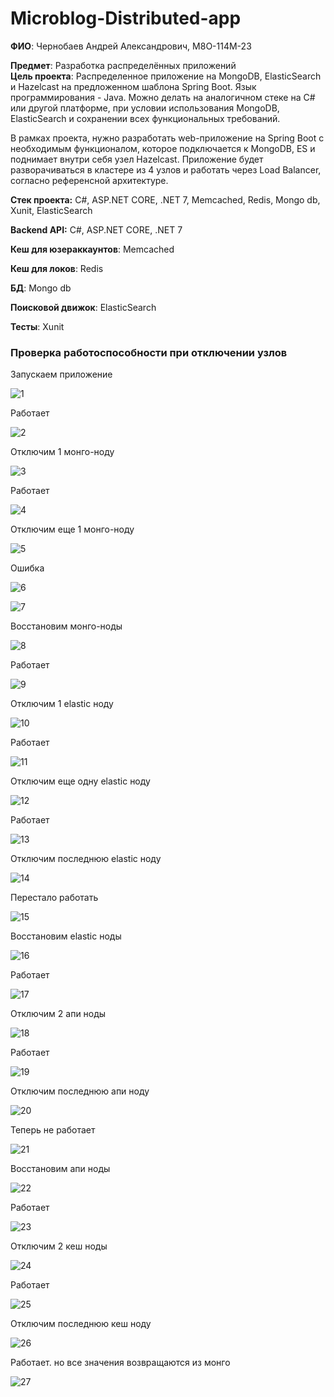 # Microblog-Distributed-app

**ФИО**: Чернобаев Андрей Александрович, М8О-114М-23<br>

**Предмет**: Разработка распределённых приложений<br>
**Цель проекта**: Распределенное приложение на MongoDB, ElasticSearch и Hazelcast на предложенном шаблона Spring Boot. Язык программирования - Java. Можно делать на аналогичном стеке на C# или другой платформе, при условии использования MongoDB, ElasticSearch и сохранении всех функциональных требований.<br>

В рамках проекта, нужно разработать web-приложение на Spring Boot с необходимым функционалом, которое подключается к MongoDB, ES и поднимает внутри себя узел Hazelcast. Приложение будет разворачиваться в кластере из 4 узлов и работать через Load Balancer, согласно референсной архитектуре.<br>

**Стек проекта:** C#, ASP.NET CORE, .NET 7, Memcached, Redis, Mongo db, Xunit, ElasticSearch<br>

**Backend API:**  C#, ASP.NET CORE, .NET 7<br>

**Кеш для юзераккаунтов**: Memcached<br>

**Кеш для локов**: Redis<br>

**БД**: Mongo db<br>

**Поисковой движок**: ElasticSearch<br>

**Тесты**: Xunit<br>

### Проверка работоспособности при отключении узлов

Запускаем приложение

![1](/home/rugewit/Programming/Microblog-Distributed-app/MicroBlog/Images/1.png)

Работает

![2](/home/rugewit/Programming/Microblog-Distributed-app/MicroBlog/Images/2.png)

Отключим 1 монго-ноду

![3](/home/rugewit/Programming/Microblog-Distributed-app/MicroBlog/Images/3.png)

Работает

![4](/home/rugewit/Programming/Microblog-Distributed-app/MicroBlog/Images/4.png)

Отключим еще 1 монго-ноду

![5](/home/rugewit/Programming/Microblog-Distributed-app/MicroBlog/Images/5.png)

Ошибка

![6](/home/rugewit/Programming/Microblog-Distributed-app/MicroBlog/Images/6.png)

![7](/home/rugewit/Programming/Microblog-Distributed-app/MicroBlog/Images/7.png)

Восстановим монго-ноды

![8](/home/rugewit/Programming/Microblog-Distributed-app/MicroBlog/Images/8.png)

Работает

![9](/home/rugewit/Programming/Microblog-Distributed-app/MicroBlog/Images/9.png)

Отключим 1 elastic ноду

![10](/home/rugewit/Programming/Microblog-Distributed-app/MicroBlog/Images/10.png)

Работает

![11](/home/rugewit/Programming/Microblog-Distributed-app/MicroBlog/Images/11.png)

Отключим еще одну elastic ноду

![12](/home/rugewit/Programming/Microblog-Distributed-app/MicroBlog/Images/12.png)

Работает

![13](/home/rugewit/Programming/Microblog-Distributed-app/MicroBlog/Images/13.png)

Отключим последнюю elastic ноду

![14](/home/rugewit/Programming/Microblog-Distributed-app/MicroBlog/Images/14.png)

Перестало работать

![15](/home/rugewit/Programming/Microblog-Distributed-app/MicroBlog/Images/15.png)

Восстановим elastic ноды

![16](/home/rugewit/Programming/Microblog-Distributed-app/MicroBlog/Images/16.png)

Работает

![17](/home/rugewit/Programming/Microblog-Distributed-app/MicroBlog/Images/17.png)

Отключим 2 апи ноды

![18](/home/rugewit/Programming/Microblog-Distributed-app/MicroBlog/Images/18.png)

Работает

![19](/home/rugewit/Programming/Microblog-Distributed-app/MicroBlog/Images/19.png)

Отключим последнюю апи ноду

![20](/home/rugewit/Programming/Microblog-Distributed-app/MicroBlog/Images/20.png)

Теперь не работает

![21](/home/rugewit/Programming/Microblog-Distributed-app/MicroBlog/Images/21.png)

Восстановим апи ноды

![22](/home/rugewit/Programming/Microblog-Distributed-app/MicroBlog/Images/22.png)

Работает

![23](/home/rugewit/Programming/Microblog-Distributed-app/MicroBlog/Images/23.png)

Отключим 2 кеш ноды

![24](/home/rugewit/Programming/Microblog-Distributed-app/MicroBlog/Images/24.png)

Работает

![25](/home/rugewit/Programming/Microblog-Distributed-app/MicroBlog/Images/25.png)

Отключим последнюю кеш ноду

![26](/home/rugewit/Programming/Microblog-Distributed-app/MicroBlog/Images/26.png)

Работает. но все значения возвращаются из монго

![27](/home/rugewit/Programming/Microblog-Distributed-app/MicroBlog/Images/27.png)
